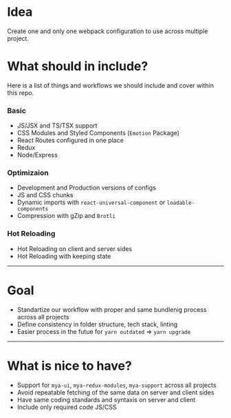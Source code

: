 # Idea
Create one and only one webpack configuration to use across multiple project.

# What should in include?
Here is a list of things and workflows we should include and cover within this repo.

### Basic
- JS/JSX and TS/TSX support
- CSS Modules and Styled Components (`Emotion` Package)
- React Routes configured in one place
- Redux
- Node/Express

### Optimizaion
- Development and Production versions of configs
- JS and CSS chunks
- Dynamic imports with `react-universal-component` or `loadable-components`
- Compression with gZip and `Brotli`

### Hot Reloading
- Hot Reloading on client and server sides
- Hot Reloading with keeping state

---

# Goal
- Standartize our workflow with proper and same bundlenig process across all projects
- Define consistency in folder structure, tech stack, linting
- Easier process in the futue for `yarn outdated` => `yarn upgrade`

--- 

# What is nice to have?
- Support for `mya-ui`, `mya-redux-modules`, `mya-support` across all projects
- Avoid repeatable fetching of the same data on server and client sides
- Have same coding standards and syntaxis on server and client
- Include only required code JS/CSS